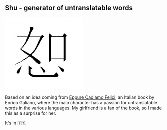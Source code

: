 ## Shu - generator of untranslatable words
![shu](shu.jpg)


Based on an idea coming from [Eppure Cadiamo Felici](https://www.amazon.com/Eppure-cadiamo-felici-Italian-Galiano-ebook/dp/B06XSGYM2W), an Italian book by Enrico Galiano, where the main character has a passion for untranslatable words in the various languages. My girlfriend is a fan of the book, so I made this as a surprise for her.

It's in 🇮🇹.